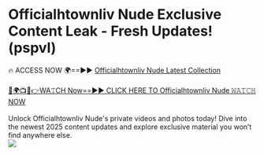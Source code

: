 # Officialhtownliv Nude Exclusive Content Leak - Fresh Updates! (pspvl)

🔥 ACCESS NOW 🌍==►► <a href="https://tinyurl.com/yc657z5k" rel="nofollow">Officialhtownliv Nude Latest Collection</a>
<br><br>
[🔴🌍📺📱👉WA𝚃CH Now==►► CLICK HERE TO Officialhtownliv Nude 𝚆𝙰𝚃𝙲𝙷 NOW](https://tinyurl.com/yc657z5k)
<br><br>
Unlock Officialhtownliv Nude's private videos and photos today! Dive into the newest 2025 content updates and explore exclusive material you won’t find anywhere else.
<br>
<a href="https://tinyurl.com/yc657z5k" rel="nofollow" data-target="animated-image.originalLink"><img src="https://camo.githubusercontent.com/8a4f000d20f83aca3bf7ec5f350d767afa0574a8a352519fd8cfa583a6f93a33/68747470733a2f2f692e696d6775722e636f6d2f644a486b345a712e676966" data-canonical-src="https://i.imgur.com/dJHk4Zq.gif" style="max-width: 100%; display: inline-block;" data-target="animated-image.originalImage"></a>
<br>
